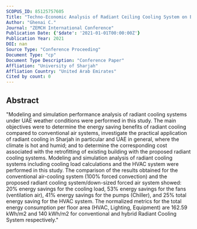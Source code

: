 ```yaml
---
SCOPUS_ID: 85125757605
Title: "Techno-Economic Analysis of Radiant Ceiling Cooling System on Building Energy Consumption under Hot and Humid Weather Conditions"
Author: "Ghenai C."
Journal: "ZEMCH International Conference"
Publication Date: {'$date': '2021-01-01T00:00:00Z'}
Publication Year: 2021
DOI: nan
Source Type: "Conference Proceeding"
Document Type: "cp"
Document Type Description: "Conference Paper"
Affliation: "University of Sharjah"
Affliation Country: "United Arab Emirates"
Cited by count: 0
---
```


## Abstract
"Modeling and simulation performance analysis of radiant cooling systems under UAE weather conditions were performed in this study. The main objectives were to determine the energy saving benefits of radiant cooling compared to conventional air systems, investigate the practical application of radiant cooling in Sharjah in particular and UAE in general, where the climate is hot and humid; and to determine the corresponding cost associated with the retrofitting of existing building with the proposed radiant cooling systems. Modeling and simulation analysis of radiant cooling systems including cooling load calculations and the HVAC system were performed in this study. The comparison of the results obtained for the conventional air-cooling system (100% forced convection) and the proposed radiant cooling system/down-sized forced air system showed: 20% energy savings for the cooling load, 53% energy savings for the fans (ventilation air), 41% energy savings for the pumps (Chiller), and 25% total energy saving for the HVAC system. The normalized metrics for the total energy consumption per floor area (HVAC, Lighting, Equipment) are 162.59 kWh/m2 and 140 kWh/m2 for conventional and hybrid Radiant Cooling System respectively."
